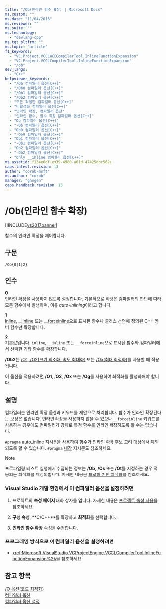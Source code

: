 ```yaml
---
title: "/Ob(인라인 함수 확장) | Microsoft Docs"
ms.custom: ""
ms.date: "11/04/2016"
ms.reviewer: ""
ms.suite: ""
ms.technology: 
  - "devlang-cpp"
ms.tgt_pltfrm: ""
ms.topic: "article"
f1_keywords: 
  - "VC.Project.VCCLWCECompilerTool.InlineFunctionExpansion"
  - "VC.Project.VCCLCompilerTool.InlineFunctionExpansion"
  - "/ob"
dev_langs: 
  - "C++"
helpviewer_keywords: 
  - "/Ob 컴파일러 옵션[C++]"
  - "/Ob0 컴파일러 옵션[C++]"
  - "/Ob1 컴파일러 옵션[C++]"
  - "/Ob2 컴파일러 옵션[C++]"
  - "모든 적절한 컴파일러 옵션[C++]"
  - "비활성화 컴파일러 옵션[C++]"
  - "인라인 확장, 컴파일러 옵션"
  - "인라인 함수, 함수 확장 컴파일러 옵션[C++]"
  - "Ob 컴파일러 옵션[C++]"
  - "-Ob 컴파일러 옵션[C++]"
  - "Ob0 컴파일러 옵션[C++]"
  - "-Ob0 컴파일러 옵션[C++]"
  - "Ob1 컴파일러 옵션[C++]"
  - "-Ob1 컴파일러 옵션[C++]"
  - "Ob2 컴파일러 옵션[C++]"
  - "-Ob2 컴파일러 옵션[C++]"
  - "only __inline 컴파일러 옵션[C++]"
ms.assetid: f134e6df-e939-4980-a01d-47425dbc562a
caps.latest.revision: 13
author: "corob-msft"
ms.author: "corob"
manager: "ghogen"
caps.handback.revision: 13
---
```

# /Ob(인라인 함수 확장)
[!INCLUDE[vs2017banner](../../assembler/inline/includes/vs2017banner.md)]

함수의 인라인 확장을 제어합니다.  
  
## 구문  
  
```  
/Ob{0|1|2}  
```  
  
## 인수  
 **0**  
 인라인 확장을 사용하지 않도록 설정합니다.  기본적으로 확장은 컴파일러의 판단에 따라 모든 함수에서 발생하며, 이를 *auto\-inlining*이라고 합니다.  
  
 **1**  
 [inline](../../misc/inline-inline-forceinline.md), [\_\_inline](../../misc/inline-inline-forceinline.md) 또는 [\_\_forceinline](../../misc/inline-inline-forceinline.md)으로 표시된 함수나 클래스 선언에 정의된 C\+\+ 멤버 함수만 확장합니다.  
  
 **2**  
 기본값입니다.  `inline`, `__inline` 또는 `__forceinline`으로 표시된 함수와 컴파일러에서 선택한 기타 함수를 확장합니다.  
  
 **\/Ob2**는 [\/O1, \/O2\(크기 최소화, 속도 최대화\)](../../build/reference/o1-o2-minimize-size-maximize-speed.md) 또는 [\/Ox\(최대 최적화\)](../../build/reference/ox-full-optimization.md)를 사용할 때 적용됩니다.  
  
 이 옵션을 적용하려면 **\/O1**, **\/O2**, **\/Ox** 또는 **\/Og**를 사용하여 최적화를 활성화해야 합니다.  
  
## 설명  
 컴파일러는 인라인 확장 옵션과 키워드를 제안으로 처리합니다.  함수가 인라인 확장된다는 보장은 없습니다.  인라인 확장을 사용하지 않을 수 있으나 `__forceinline` 키워드를 사용하는 경우에도 컴파일러가 강제로 특정 함수를 인라인 확장하도록 할 수는 없습니다.  
  
 `#pragma` [auto\_inline](../../preprocessor/auto-inline.md) 지시문을 사용하여 함수가 인라인 확장 후보 고려 대상에서 제외되도록 할 수 있습니다.  `#pragma` [내장](../../preprocessor/intrinsic.md) 지시문도 참조하세요.  
  
> [!NOTE]
>  프로파일링 테스트 실행에서 수집되는 정보는 **\/Ob**, **\/Os** 또는 **\/Ot**를 지정하는 경우 적용되는 최적화를 재정의합니다.  자세한 내용은 [프로필 기반 최적화](../../build/reference/profile-guided-optimizations.md)를 참조하세요.  
  
### Visual Studio 개발 환경에서 이 컴파일러 옵션을 설정하려면  
  
1.  프로젝트의 **속성 페이지** 대화 상자를 엽니다.  자세한 내용은 [프로젝트 속성 사용](../../ide/working-with-project-properties.md)을 참조하세요.  
  
2.  **구성 속성**, **C\/C\+\+**를 확장하고 **최적화**를 선택합니다.  
  
3.  **인라인 함수 확장** 속성을 수정합니다.  
  
### 프로그래밍 방식으로 이 컴파일러 옵션을 설정하려면  
  
-   <xref:Microsoft.VisualStudio.VCProjectEngine.VCCLCompilerTool.InlineFunctionExpansion%2A>을 참조하세요.  
  
## 참고 항목  
 [\/O 옵션\(코드 최적화\)](../../build/reference/o-options-optimize-code.md)   
 [컴파일러 옵션](../../build/reference/compiler-options.md)   
 [컴파일러 옵션 설정](../../build/reference/setting-compiler-options.md)